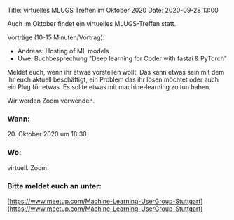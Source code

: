 Title: virtuelles MLUGS Treffen im Oktober 2020
Date: 2020-09-28 13:00

Auch im Oktober findet ein virtuelles MLUGS-Treffen statt.

Vorträge (10-15 Minuten/Vortrag):

- Andreas: Hosting of ML models
- Uwe: Buchbesprechung "Deep learning for Coder with fastai & PyTorch"

Meldet euch, wenn ihr etwas vorstellen wollt.
Das kann etwas sein mit dem ihr euch aktuell beschäftigt, ein Problem das ihr lösen möchtet oder auch ein Plug für etwas.
Es sollte etwas mit machine-learning zu tun haben.

Wir werden Zoom verwenden.

### Wann:

<p>20. Oktober 2020 um 18:30</p>  

### Wo:

virtuell. Zoom.

### Bitte meldet euch an unter:
[https://www.meetup.com/Machine-Learning-UserGroup-Stuttgart](https://www.meetup.com/Machine-Learning-UserGroup-Stuttgart)
